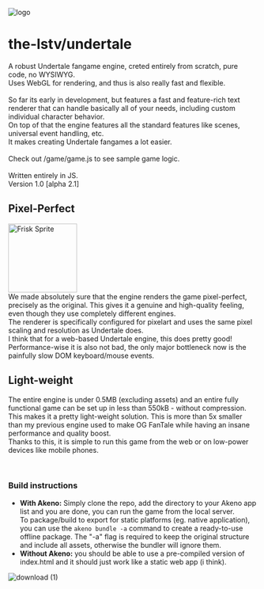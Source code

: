 
![logo](https://github.com/user-attachments/assets/b58d2d97-1eda-449b-98ef-a2b5df78ae51)

# the-lstv/undertale

A robust Undertale fangame engine, creted entirely from scratch, pure code, no WYSIWYG.<br>
Uses WebGL for rendering, and thus is also really fast and flexible.<br><br>
So far its early in development, but features a fast and feature-rich text renderer that can handle basically all of your needs, including custom individual character behavior.<br>
On top of that the engine features all the standard features like scenes, universal event handling, etc.<br>
It makes creating Undertale fangames a lot easier.
<br><br>
Check out /game/game.js to see sample game logic.
<br><br>Written entirely in JS.<br>
Version 1.0 [alpha 2.1]<br>

## Pixel-Perfect
<img width="139" alt="Frisk Sprite" src="https://github.com/user-attachments/assets/9a1d0051-34d9-43dd-b1c9-7fbd8055e324"><br>
We made absolutely sure that the engine renders the game pixel-perfect, precisely as the original. This gives it a genuine and high-quality feeling, even though they use completely different engines.<br>
The renderer is specifically configured for pixelart and uses the same pixel scaling and resolution as Undertale does.<br>
I think that for a web-based Undertale engine, this does pretty good! Performance-wise it is also not bad, the only major bottleneck now is the painfully slow DOM keyboard/mouse events.

## Light-weight
The entire engine is under 0.5MB (excluding assets) and an entire fully functional game can be set up in less than 550kB - without compression.<br>
This makes it a pretty light-weight solution. This is more than 5x smaller than my previous engine used to make OG FanTale while having an insane performance and quality boost.<br>
Thanks to this, it is simple to run this game from the web or on low-power devices like mobile phones.


<br>

### Build instructions
- **With Akeno:** Simply clone the repo, add the directory to your Akeno app list and you are done, you can run the game from the local server.<br>
To package/build to export for static platforms (eg. native application), you can use the `akeno bundle -a` command to create a ready-to-use offline package. The "-a" flag is required to keep the original structure and include all assets, otherwise the bundler will ignore them.<br>
- **Without Akeno:** you should be able to use a pre-compiled version of index.html and it should just work like a static web app (i think).


![download (1)](https://github.com/user-attachments/assets/5001d623-c373-41a9-941d-92f457b30fd1)

